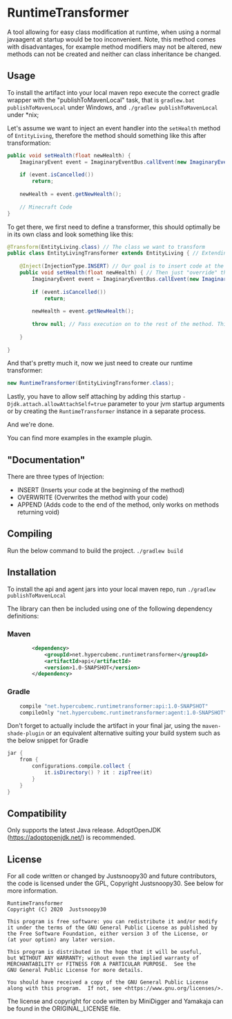 # RuntimeTransformer

A tool allowing for easy class modification at runtime, when using a normal javaagent at startup would be too inconvenient.
Note, this method comes with disadvantages, for example method modifiers may not be altered, new methods can not be created and neither can class inheritance be changed.

## Usage

To install the artifact into your local maven repo execute the correct gradle wrapper with the "publishToMavenLocal" task, that is ```gradlew.bat publishToMavenLocal``` under Windows, and ```./gradlew publishToMavenLocal``` under *nix;

Let's assume we want to inject an event handler into the `setHealth` method of `EntityLiving`,
therefore the method should something like this after transformation:

```java
public void setHealth(float newHealth) {
    ImaginaryEvent event = ImaginaryEventBus.callEvent(new ImaginaryEvent(this, newHealth));
    
    if (event.isCancelled())
        return;
        
    newHealth = event.getNewHealth();
    
    // Minecraft Code
}
```
 
To get there, we first need to define a transformer, this should optimally be in its own class and look something like this:

```java
@Transform(EntityLiving.class) // The class we want to transform
public class EntityLivingTransformer extends EntityLiving { // Extending EntityLiving in our transformer makes things easier, but isn't required (Which, for example, allows you to transform final classes)
    
    @Inject(InjectionType.INSERT) // Our goal is to insert code at the beginning of the method, and leave everything else intact
    public void setHealth(float newHealth) { // Then just "override" the method as usual, if it is final add an _INJECTED to the method name
        ImaginaryEvent event = ImaginaryEventBus.callEvent(new ImaginaryEvent(this, newHealth)); // Our event handling code from above
            
        if (event.isCancelled())
            return;
            
        newHealth = event.getNewHealth();
        
        throw null; // Pass execution on to the rest of the method. This will be removed at runtime but is required for compilation (At least when the method doesn't return void, so it's not necessary in this case)
        
    }
    
} 
```

And that's pretty much it, now we just need to create our runtime transformer:

```java
new RuntimeTransformer(EntityLivingTransformer.class);
```

Lastly, you have to allow self attaching by adding this startup `-Djdk.attach.allowAttachSelf=true`
parameter to your jvm startup arguments or by creating the `RuntimeTransformer` instance in a separate process.

And we're done.

You can find more examples in the example plugin.

## "Documentation"

There are three types of Injection:

- INSERT (Inserts your code at the beginning of the method)
- OVERWRITE (Overwrites the method with your code)
- APPEND (Adds code to the end of the method, only works on methods returning void)

## Compiling

Run the below command to build the project.
`./gradlew build`

## Installation

To install the api and agent jars into your local maven repo, run
`./gradlew publishToMavenLocal`

The library can then be included using one of the following dependency definitions:
### Maven
```xml
        <dependency>
            <groupId>net.hypercubemc.runtimetransformer</groupId>
            <artifactId>api</artifactId>
            <version>1.0-SNAPSHOT</version>
        </dependency>
```
### Gradle
```groovy
    compile "net.hypercubemc.runtimetransformer:api:1.0-SNAPSHOT"
    compileOnly "net.hypercubemc.runtimetransformer:agent:1.0-SNAPSHOT"
```

Don't forget to actually include the artifact in your final jar, using the `maven-shade-plugin` or an equivalent alternative suiting your build system such as the below snippet for Gradle
```groovy
jar {
    from {
        configurations.compile.collect {
            it.isDirectory() ? it : zipTree(it)
        }
    }
}
```

## Compatibility
Only supports the latest Java release. AdoptOpenJDK (https://adoptopenjdk.net/) is recommended.

## License
For all code written or changed by Justsnoopy30 and future contributors, the code is licensed under the GPL, Copyright Justsnoopy30.
See below for more information.

    RuntimeTransformer
    Copyright (C) 2020  Justsnoopy30

    This program is free software: you can redistribute it and/or modify
    it under the terms of the GNU General Public License as published by
    the Free Software Foundation, either version 3 of the License, or
    (at your option) any later version.

    This program is distributed in the hope that it will be useful,
    but WITHOUT ANY WARRANTY; without even the implied warranty of
    MERCHANTABILITY or FITNESS FOR A PARTICULAR PURPOSE.  See the
    GNU General Public License for more details.

    You should have received a copy of the GNU General Public License
    along with this program.  If not, see <https://www.gnu.org/licenses/>.

The license and copyright for code written by MiniDigger and Yamakaja can be found in the ORIGINAL_LICENSE file.
